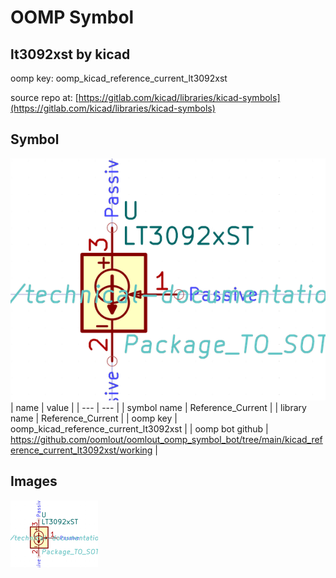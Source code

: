 # OOMP Symbol  
## lt3092xst  by kicad  
  
oomp key: oomp_kicad_reference_current_lt3092xst  
  
source repo at: [https://gitlab.com/kicad/libraries/kicad-symbols](https://gitlab.com/kicad/libraries/kicad-symbols)  
## Symbol  
  
[![working.png](working_600.png)](working.png)  
| name | value | 
| --- | --- | 
| symbol name | Reference_Current | 
| library name | Reference_Current | 
| oomp key | oomp_kicad_reference_current_lt3092xst | 
| oomp bot github | https://github.com/oomlout/oomlout_oomp_symbol_bot/tree/main/kicad_reference_current_lt3092xst/working | 
## Images  
  
[![working.png](working_140.png)](working.png)  

